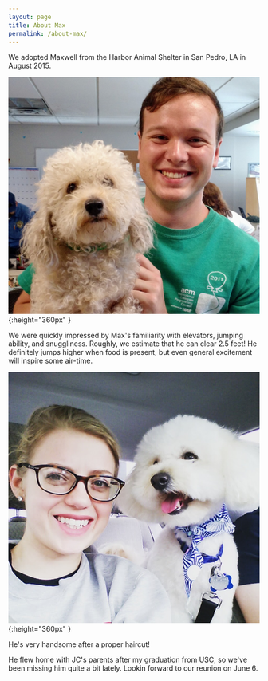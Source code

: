 ```yaml
---
layout: page
title: About Max
permalink: /about-max/
---
```


We adopted Maxwell from the Harbor Animal Shelter in San Pedro, LA in August 2015.

![JC and Max](/assets/Max_at_shelter.jpg){:height="360px" }

We were quickly impressed by Max's familiarity with elevators, jumping ability, and snuggliness. Roughly, we estimate that he can clear 2.5 feet! He definitely jumps higher when food is present, but even general excitement will inspire some air-time.

![Max after haircut](/assets/M_and_Max.jpg){:height="360px" }

He's very handsome after a proper haircut! 

He flew home with JC's parents after my graduation from USC, so we've been missing him quite a bit lately. Lookin forward to our reunion on June 6.